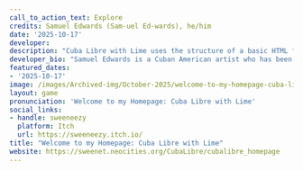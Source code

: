 ```yaml
---
call_to_action_text: Explore
credits: Samuel Edwards (Sam-uel Ed-wards), he/him
date: '2025-10-17'
developer:
description: "Cuba Libre with Lime uses the structure of a basic HTML fansite circa the 2010s to imagine a game that would have appealed to an alternate version of the artist, had his mother’s family fled Cuba to Miami instead of Denver. Pairing the fictional game with his own fictional persona, Edwards highlights the ways military-sponsored video games like Counter Strike and Call of Duty exploit cultural mythology and twist historical narratives to encourage political support. The project depicts a young fan defending and excusing the problematic aspects of a piece of media he connects with, paralleling the defense and excuses extended to the disastrous 1961 Bay of Pigs Invasion. It synthesizes the artist’s experiences in exploring dead online communities into a fabricated artifact of a nonexistent community, while mirroring and investigating his own lived experience.<br><br>Perfect for fans of the early web, alternate histories, and thinking critically about video game companies and culture."
developer_bio: "Samuel Edwards is a Cuban American artist who has been working online for ten years making animations, games, and comics. He is a founding member of the art collective Wainstop, creating confronting videos and games with unusual graphic styles and intense internet aesthetics. His work explores personal identity and cultural exchange through modern and vintage media."
featured_dates:
- '2025-10-17'
image: /images/Archived-img/October-2025/welcome-to-my-homepage-cuba-libre-with-lime.png
layout: game
pronunciation: 'Welcome to my Homepage: Cuba Libre with Lime'
social_links:
- handle: sweeneezy
  platform: Itch
  url: https://sweeneezy.itch.io/
title: "Welcome to my Homepage: Cuba Libre with Lime"
website: https://sweenet.neocities.org/CubaLibre/cubalibre_homepage
---
```

